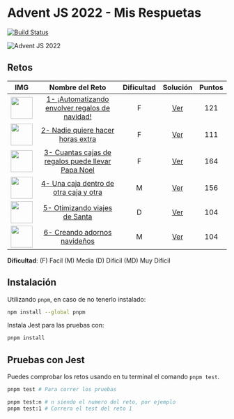 # Advent JS 2022 - Mis Respuetas

[![Build Status](https://app.travis-ci.com/m4yk3ldev/adventjsDevSoluctions.svg?branch=main)](https://app.travis-ci.com/m4yk3ldev/adventjsDevSoluctions)

![Advent JS 2022](https://i.imgur.com/HUihoze.jpg)

## Retos

|                                       IMG                                       |                                       Nombre del Reto                                        | Dificultad |                                     Solución                                     | Puntos |
| :-----------------------------------------------------------------------------: | :------------------------------------------------------------------------------------------: | :--------: | :------------------------------------------------------------------------------: | :----: |
| <img src="https://adventjs.dev/challenges-2022/1.svg" width="50" height="50" /> |   [1- ¡Automatizando envolver regalos de navidad!](https://adventjs.dev/challenges/2022/1)   |     F      | [Ver](https://github.com/m4yk3ldev/adventjsDevSoluctions/blob/main/retos/1/1.js) |  121   |
| <img src="https://adventjs.dev/challenges-2022/2.svg" width="50" height="50" /> |         [2- Nadie quiere hacer horas extra](https://adventjs.dev/challenges/2022/2)          |     F      | [Ver](https://github.com/m4yk3ldev/adventjsDevSoluctions/blob/main/retos/2/2.js) |  111   |
| <img src="https://adventjs.dev/challenges-2022/3.svg" width="50" height="50" /> | [3- Cuantas cajas de regalos puede llevar Papa Noel](https://adventjs.dev/challenges/2022/3) |     F      | [Ver](https://github.com/m4yk3ldev/adventjsDevSoluctions/blob/main/retos/3/3.js) |  164   |
| <img src="https://adventjs.dev/challenges-2022/4.svg" width="50" height="50" /> |       [4- Una caja dentro de otra caja y otra](https://adventjs.dev/challenges/2022/4)       |     M      | [Ver](https://github.com/m4yk3ldev/adventjsDevSoluctions/blob/main/retos/4/4.js) |  156   |
| <img src="https://adventjs.dev/challenges-2022/5.svg" width="50" height="50" /> |           [5- Otimizando viajes de Santa](https://adventjs.dev/challenges/2022/5)            |     D      | [Ver](https://github.com/m4yk3ldev/adventjsDevSoluctions/blob/main/retos/5/5.js) |  104   |
| <img src="https://adventjs.dev/challenges-2022/6.svg" width="50" height="50" /> |            [6- Creando adornos navideños](https://adventjs.dev/challenges/2022/6)            |     M      | [Ver](https://github.com/m4yk3ldev/adventjsDevSoluctions/blob/main/retos/6/6.js) |  104   |

**Dificultad**: (F) Facil (M) Media (D) Dificil (MD) Muy Dificil

## Instalación

Utilizando `pnpm`, en caso de no tenerlo instalado:

```bash
npm install --global pnpm
```

Instala Jest para las pruebas con:

```bash
pnpm install
```

## Pruebas con Jest

Puedes comprobar los retos usando en tu terminal el comando `pnpm test`.

```bash
pnpm test # Para correr los pruebas

pnpm test:n # n siendo el numero del reto, por ejemplo
pnpm test:1 # Correra el test del reto 1
```
